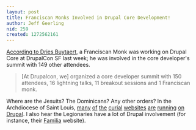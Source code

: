 ```yaml
---
layout: post
title: Franciscan Monks Involved in Drupal Core Development!
author: Jeff Geerling
nid: 259
created: 1272562161
---
```

<p><a href="http://buytaert.net/drupalcon-san-francisco-wrapup">According to Dries Buytaert</a>, a Franciscan Monk was working on Drupal Core at DrupalCon SF last week; he was involved in the core developer&#39;s summit with 149 other attendees.</p>
<blockquote>
<p>[At Drupalcon, we] organized a core developer summit with 150 attendees, 16 lightning talks, 11 breakout sessions and 1 Franciscan monk.</p>
</blockquote>
<p>Where are the Jesuits? The Dominicans? Any other orders? In the Archdiocese of Saint Louis, <a href="http://archstl.org/">many</a> <a href="http://stlyouth.org/">of</a> <a href="http://stlouisreview.com/">the</a> <a href="http://cycstl.net/">curial</a> <a href="http://store.stlyouth.org/">websites</a> <a href="http://idcards.cycstl.net/">are</a> <a href="http://catholicscoutingstl.org/">running</a> <a href="http://reapteam.org/">on</a> <a href="http://registration.stlyouth.org/">Drupal</a>. I also hear the Legionaries have a lot of Drupal involvement (for instance, their <a href="http://www.familiausa.net/">Familia</a> website).</p>
